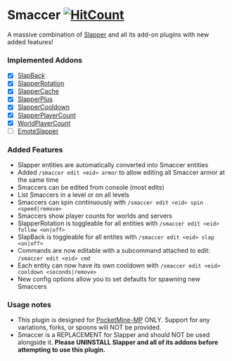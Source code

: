 # Smaccer [![HitCount](http://hits.xenoservers.net:4000/Xenophilicy/Smaccer.svg)](http://hits.xenoservers.net:4000/)

A massive combination of [Slapper](https://github.com/jojoe77777/Slapper) and all its add-on plugins with new added features!

### Implemented Addons

- [X] [SlapBack](https://github.com/jojoe77777/SlapBack)
- [X] [SlapperRotation](https://github.com/jojoe77777/SlapperRotation)
- [X] [SlapperCache](https://github.com/jojoe77777/SlapperCache)
- [X] [SlapperPlus](https://github.com/jojoe77777/SlapperPlus)
- [X] [SlapperCooldown](https://github.com/jojoe77777/SlapperCooldown)
- [X] [SlapperPlayerCount](https://github.com/ethaniccc/SlapperPlayerCount)
- [X] [WorldPlayerCount](https://github.com/xXKHaLeD098Xx/WorldPlayerCount)
- [ ] [EmoteSlapper](https://github.com/xStrixU/PocketMine-EmoteSlapper)

### Added Features

* Slapper entities are automatically converted into Smaccer entities
* Added `/smaccer edit <eid> armor` to allow editing all Smaccer armor at the same time
* Smaccers can be edited from console (most edits)
* List Smaccers in a level or on all levels
* Smaccers can spin continuously with `/smaccer edit <eid> spin <speed|remove>`
* Smaccers show player counts for worlds and servers
* SlapperRotation is toggleable for all entities with `/smaccer edit <eid> follow <on|off>`
* SlapBack is toggleable for all entites with `/smaccer edit <eid> slap <on|off>`
* Commands are now editable with a subcommand attached to edit: `/smaccer edit <eid> cmd`
* Each entity can now have its own cooldown with `/smaccer edit <eid> cooldown <seconds|remove>`
* New config options allow you to set defaults for spawning new Smaccers

### Usage notes

* This plugin is designed for [PocketMine-MP](https://github.com/pmmp/PocketMine-MP) ONLY. Support for any variations, forks, or spoons will NOT be provided.
* Smaccer is a REPLACEMENT for Slapper and should NOT be used alongside it. **Please UNINSTALL Slapper and all of its addons before attempting to use this plugin.**